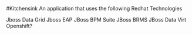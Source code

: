 #Kitchensink
An application that uses the following Redhat Technologies

Jboss Data Grid
Jboss EAP
JBoss BPM Suite
JBoss BRMS
JBoss Data Virt
Openshift?
